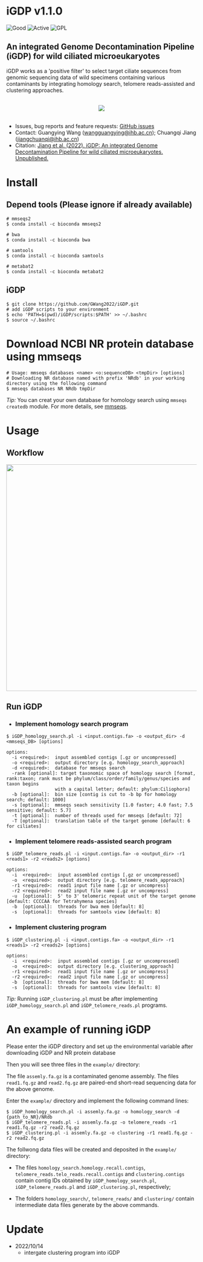 # iGDP v1.1.0

![Good](https://img.shields.io/badge/latest%20version-v1.1.0-red) ![Active](https://www.repostatus.org/badges/latest/active.svg) ![GPL](https://img.shields.io/badge/license-GPLv3.0-blue)

## An integrated Genome Decontamination Pipeline (iGDP) for wild ciliated microeukaryotes

iGDP works as a 'positive filter' to select target ciliate sequences from genomic sequencing data of wild specimens containing various contaminants by integrating homology search, telomere reads-assisted and clustering approaches.

</br>
<div align=center>
<img src = "https://user-images.githubusercontent.com/107245708/204445549-b7a020ad-2268-4fe6-9c76-a6758b411ec8.jpg">
</div>

</br>

* Issues, bug reports and feature requests: [GitHub issues](https://github.com/GWang2022/iGDP/issues)
* Contact: Guangying Wang (wangguangying@ihb.ac.cn); Chuangqi Jiang (jiangchuanqi@ihb.ac.cn)
* Citation: [Jiang et al. (2022). iGDP: An integrated Genome Decontamination Pipeline for wild ciliated microeukaryotes. Unpublished.]()

# Install
## Depend tools (Please ignore if already available)  
  ```
  # mmseqs2
  $ conda install -c bioconda mmseqs2
  
  # bwa
  $ conda install -c bioconda bwa
  
  # samtools
  $ conda install -c bioconda samtools
  
  # metabat2
  $ conda install -c bioconda metabat2
  ```
## iGDP 
  ```
  $ git clone https://github.com/GWang2022/iGDP.git
  # add iGDP scripts to your environment
  $ echo 'PATH=$(pwd)/iGDP/scripts:$PATH' >> ~/.bashrc
  $ source ~/.bashrc
  ```
# Download NCBI NR protein database using mmseqs
```
# Usage: mmseqs databases <name> <o:sequenceDB> <tmpDir> [options]
# Downloading NR database named with prefix 'NRdb' in your working directory using the following command
$ mmseqs databases NR NRdb tmpDir
```
*Tip:* You can creat your own database for homology search using ```mmseqs createdb``` module. For more details, see [mmseqs](https://github.com/soedinglab/MMseqs2).
# Usage
## Workflow
<div align=center>
<img src = "https://user-images.githubusercontent.com/107245708/204125506-400ad79a-a7e2-436e-abd4-b290eb2fd640.jpg", width = "600">
</div>  

## Run iGDP
* ### Implement homology search program
```
$ iGDP_homology_search.pl -i <input.contigs.fa> -o <output_dir> -d <mmseqs_DB> [options]

options:
  -i <required>:  input assembled contigs [.gz or uncompressed]
  -o <required>:  output directory [e.g. homology_search_approach]
  -d <required>:  database for mmseqs search
  -rank [optional]: target taxonomic space of homology search [format, rank:taxon; rank must be phylum/class/order/family/genus/species and taxon begins     
                  with a capital letter; default: phylum:Ciliophora]
  -b [optional]:  bin size [contig is cut to -b bp for homology search; default: 1000]
  -s [optional]:  mmseqs seach sensitivity [1.0 faster; 4.0 fast; 7.5 sensitive; default: 5.7]
  -t [optional]:  number of threads used for mmseqs [default: 72]
  -T [optional]:  translation table of the target genome [default: 6 for ciliates]
```

* ### Implement telomere reads-assisted search program
```
$ iGDP_telomere_reads.pl -i <input.contigs.fa> -o <output_dir> -r1 <reads1> -r2 <reads2> [options]

options:
  -i  <required>:  input assembled contigs [.gz or uncompressed]
  -o  <required>:  output directory [e.g. telomere_reads_approach]
  -r1 <required>:  read1 input file name [.gz or uncompress]
  -r2 <required>:  read2 input file name [.gz or uncompress]
  -u  [optional]:  5' to 3' telomeric repeat unit of the target genome [default: CCCCAA for Tetrahymena species]
  -b  [optional]:  threads for bwa mem [default: 8]
  -s  [optional]:  threads for samtools view [default: 8]
```

* ### Implement clustering program
```
$ iGDP_clustering.pl -i <input.contigs.fa> -o <output_dir> -r1 <reads1> -r2 <reads2> [options]

options:
  -i  <required>:  input assembled contigs [.gz or uncompressed]
  -o  <required>:  output directory [e.g. clustering_approach]
  -r1 <required>:  read1 input file name [.gz or uncompress]
  -r2 <required>:  read2 input file name [.gz or uncompress]
  -b  [optional]:  threads for bwa mem [default: 8]
  -s  [optional]:  threads for samtools view [default: 8]
```
*Tip:* Running `iGDP_clustering.pl` must be after implementing `iGDP_homology_search.pl` and `iGDP_telomere_reads.pl` programs.

# An example of running iGDP
Please enter the iGDP directory and set up the environmental variable after downloading iGDP and NR protein database

Then you will see three files in the `example/` directory:

The file `assemly.fa.gz` is a contaminated genome assembly.
The files `read1.fq.gz` and `read2.fq.gz` are paired-end short-read sequencing data for the above genome.

Enter the `example/` directory and implement the following command lines:
```
$ iGDP_homology_search.pl -i assemly.fa.gz -o homology_search -d {path_to_NR}/NRdb
$ iGDP_telomere_reads.pl -i assemly.fa.gz -o telomere_reads -r1 read1.fq.gz -r2 read2.fq.gz
$ iGDP_clustering.pl -i assemly.fa.gz -o clustering -r1 read1.fq.gz -r2 read2.fq.gz
```

The follwong data files will be created and deposited in the `example/` directory:  
* The files `homology_search.homology.recall.contigs`, `telomere_reads.telo_reads.recall.contigs` and `clustering.contigs` contain contig IDs obtained by `iGDP_homology_search.pl`, `iGDP_telomere_reads.pl` and `iGDP_clustering.pl`, respectively;

* The folders `homology_search/`, `telomere_reads/` and `clustering/` contain intermediate data files generate by the above commands.

# Update
* 2022/10/14
   * intergate clustering program into iGDP
